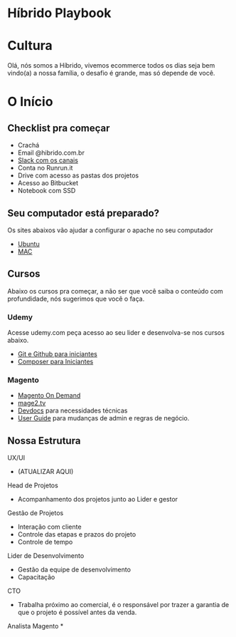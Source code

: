 # Híbrido Playbook 

# Cultura

Olá, nós somos a Híbrido, vivemos ecommerce todos os dias seja bem vindo(a) a nossa família, o desafio é grande, mas só depende de você.


# O Início 

## Checklist pra começar

* Crachá
* Email @hibrido.com.br
* [Slack com os canais](http://hibrido.slack.com/)
* Conta no Runrun.it 
* Drive com acesso as pastas dos projetos
* Acesso ao Bitbucket
* Notebook com SSD


## Seu computador está preparado? 

Os sites abaixos vão ajudar a configurar o apache no seu computador

* [Ubuntu](https://docs.google.com/document/d/1bVRT8Nx76V-NS1xy2Fs30rjHuyYhBJTI6NCbcQOyc-Q/edit/)
* [MAC](https://getgrav.org/blog/macos-mojave-apache-multiple-php-versions/)


## Cursos 

Abaixo os cursos pra começar, a não ser que você saiba o conteúdo com profundidade, nós sugerimos que você o faça.

### Udemy

Acesse udemy.com peça acesso ao seu lider e desenvolva-se nos cursos abaixo.

 * [Git e Github para iniciantes](https://www.udemy.com/git-e-github-para-iniciantes/learn/v4/overview)
 * [Composer para Iniciantes](https://www.udemy.com/composer-para-iniciantes/learn/v4/overview)


### Magento 

* [Magento On Demand](https://u.magento.com/magento-u-on-demand-subscription)
* [mage2.tv](http://mage2.tv)
* [Devdocs](https://devdocs.magento.com/) para necessidades técnicas
* [User Guide](https://docs.magento.com/m2/2.1/ce/user_guide/getting-started.html) para mudanças de admin e regras de negócio.


## Nossa Estrutura

UX/UI 
* (ATUALIZAR AQUI)

Head de Projetos
* Acompanhamento dos projetos junto ao Lider e gestor

Gestão de Projetos
* Interação com cliente
* Controle das etapas e prazos do projeto
* Controle de tempo

Lider de Desenvolvimento
* Gestão da equipe de desenvolvimento
* Capacitação 

CTO 
* Trabalha próximo ao comercial, é o responsável por trazer a garantia de que o projeto é possível antes da venda.

Analista Magento
* 












